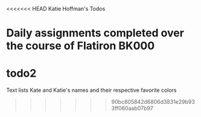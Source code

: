 <<<<<<< HEAD
Katie Hoffman's Todos

Daily assignments completed over the course of Flatiron BK000
=======
todo2
=====

Text lists Kate and Katie's names and their respective favorite colors
>>>>>>> 90bc805842d6806d3831e29b933ff060aab07b97
